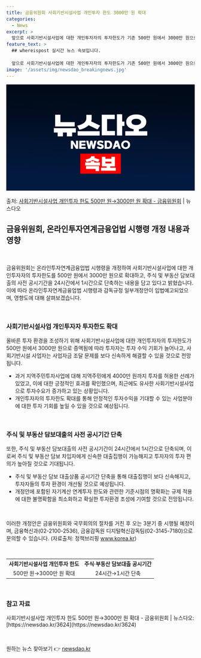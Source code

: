 ```yaml
---
title: 금융위원회 사회기반시설사업 개인투자 한도 3000만 원 확대
categories:
  - News
excerpt: >
  앞으로 사회기반시설사업에 대한 개인투자자의 투자한도가 기존 500만 원에서 3000만 원으로 늘어난다. 또 …
feature_text: >
  ## whereispost 실시간 뉴스 속보입니다.

  앞으로 사회기반시설사업에 대한 개인투자자의 투자한도가 기존 500만 원에서 3000만 원으로 늘어난다. 또 …
image: '/assets/img/newsdao_breakingnews.jpg'
---
```


![뉴스다오 속보](/assets/img/newsdao_breakingnews.jpg)

<p>출처: <a href="https://newsdao.kr/3624" rel="dofollow">사회기반시설사업 개인투자 한도 500만 원→3000만 원 확대 - 금융위원회</a> | 뉴스다오</p>

<h2 data-ke-size="size26">금융위원회, 온라인투자연계금융업법 시행령 개정 내용과 영향</h2>
<p data-ke-size="size16">&nbsp;</p>
금융위원회는 온라인투자연계금융업법 시행령을 개정하여 사회기반시설사업에 대한 개인투자자의 투자한도를 500만 원에서 3000만 원으로 확대하고, 주식 및 부동산 담보대출의 사전 공시기간을 24시간에서 1시간으로 단축하는 내용을 담고 있다고 밝혔습니다. 이에 따라 온라인투자연계금융업법 시행령과 감독규정 일부개정안이 입법예고되었으며, 영향도에 대해 살펴보겠습니다.
<p data-ke-size="size16">&nbsp;</p>

<h3 data-ke-size="size24">사회기반시설사업 개인투자자 투자한도 확대</h3>
<p data-ke-size="size16">올바른 투자 환경을 조성하기 위해 사회기반시설사업에 대한 개인투자자의 투자한도가 500만 원에서 3000만 원으로 증액됨에 따라 투자자는 투자 수익 기회가 늘어나고, 사회기반시설 사업자는 사업자금 조달 문제를 보다 신속하게 해결할 수 있을 것으로 전망됩니다.</p>
<ul>
  <li>과거 지역주민투자사업에 대해 지역주민에게 4000만 원까지 투자를 허용한 선례가 있었고, 이에 대한 긍정적인 효과를 확인했으며, 최근에도 유사한 사회기반시설사업으로 투자수요가 증가하고 있는 상황입니다.</li>
  <li>개인투자자의 투자한도 확대를 통해 안정적인 투자수익을 기대할 수 있는 사업분야에 대한 투자 기회를 높일 수 있을 것으로 예상됩니다.</li>
</ul>
<p data-ke-size="size16">&nbsp;</p>

<h3 data-ke-size="size24">주식 및 부동산 담보대출의 사전 공시기간 단축</h3>
<p data-ke-size="size16">또한, 주식 및 부동산 담보대출의 사전 공시기간이 24시간에서 1시간으로 단축되며, 이로써 주식 및 부동산 담보 차입자에게 신속한 대출집행이 가능해지고 투자자의 투자 편의가 높아질 것으로 기대됩니다.</p>
<ul>
  <li>주식 및 부동산 담보 대출상품 공시기간 단축을 통해 대출집행이 보다 신속해지고, 투자자들의 투자 환경이 개선될 것으로 예상됩니다.</li>
  <li>개정안에 포함된 자기계산 연계투자 한도와 관련한 기준시점의 명확화는 규제 적용에 대한 불명확함을 최소화하고 확실한 투자환경 조성에 기여할 것으로 전망됩니다.</li>
</ul>
<p data-ke-size="size16">&nbsp;</p>

이러한 개정안은 금융위원회와 국무회의의 절차를 거친 후 오는 3분기 중 시행될 예정이며, 금융혁신과(02-2100-2536), 금융감독원 디지털혁신감독팀(02-3145-7180)으로 문의할 수 있습니다. (자료출처: 정책브리핑 www.korea.kr)
<p data-ke-size="size16">&nbsp;</p>
<table>
  <tr>
    <td style="text-align: center; height: 17px;"><b>사회기반시설사업 개인투자 한도</b></td>
    <td style="text-align: center; height: 17px;"><b>주식·부동산 담보대출 공시기간</b></td>
  </tr>
  <tr>
    <td style="text-align: center; height: 17px;">500만 원→3000만 원 확대</td>
    <td style="text-align: center; height: 17px;">24시간→1시간 단축</td>
  </tr>
</table>
<p data-ke-size="size16">&nbsp;</p>
<h3 data-ke-size="size24">참고 자료</h3>
<p>사회기반시설사업 개인투자 한도 500만 원→3000만 원 확대 - 금융위원회 | 뉴스다오: [https://newsdao.kr/3624](https://newsdao.kr/3624)</p>
<p data-ke-size="size16">&nbsp;</p> 

원하는 뉴스 찾아보기 👉 <a href="https://newsdao.kr" rel="dofollow">newsdao.kr</a>


